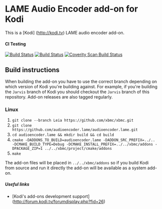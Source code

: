# LAME Audio Encoder add-on for Kodi

This is a [Kodi] (http://kodi.tv) LAME audio encoder add-on.

#### CI Testing
[![Build Status](https://travis-ci.org/xbmc/audioencoder.lame.svg?branch=master)](https://travis-ci.org/xbmc/audioencoder.lame)
[![Build Status](https://dev.azure.com/teamkodi/binary-addons/_apis/build/status/xbmc.audioencoder.lame?branchName=Leia)](https://dev.azure.com/teamkodi/binary-addons/_build/latest?definitionId=22&branchName=Leia)
[![Coverity Scan Build Status](https://scan.coverity.com/projects/5120/badge.svg)](https://scan.coverity.com/projects/5120)

## Build instructions

When building the add-on you have to use the correct branch depending on which version of Kodi you're building against. 
For example, if you're building the `Jarvis` branch of Kodi you should checkout the `Jarvis` branch of this repository. 
Add-on releases are also tagged regularly.

### Linux

1. `git clone --branch Leia https://github.com/xbmc/xbmc.git`
2. `git clone https://github.com/audioencoder.lame/audioencoder.lame.git`
3. `cd audioencoder.lame && mkdir build && cd build`
4. `cmake -DADDONS_TO_BUILD=audioencoder.lame -DADDON_SRC_PREFIX=../.. -DCMAKE_BUILD_TYPE=Debug -DCMAKE_INSTALL_PREFIX=../../xbmc/addons -DPACKAGE_ZIP=1 ../../xbmc/project/cmake/addons`
5. `make`

The add-on files will be placed in `../../xbmc/addons` so if you build Kodi from source and run it directly 
the add-on will be available as a system add-on.

##### Useful links

* [Kodi's add-ons development support] (http://forum.kodi.tv/forumdisplay.php?fid=26)
